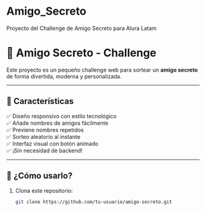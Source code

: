 # Amigo_Secreto
Proyecto del Challenge de Amigo Secreto para Alura Latam

# 🎁 Amigo Secreto - Challenge

Este proyecto es un pequeño challenge web para sortear un **amigo secreto** de forma divertida, moderna y personalizada.

---

## 🚀 Características

✅ Diseño responsivo con estilo tecnológico  
✅ Añade nombres de amigos fácilmente  
✅ Previene nombres repetidos  
✅ Sorteo aleatorio al instante  
✅ Interfaz visual con botón animado  
✅ ¡Sin necesidad de backend!

---

## 🧪 ¿Cómo usarlo?

1. Clona este repositorio:
   ```bash
   git clone https://github.com/tu-usuario/amigo-secreto.git
